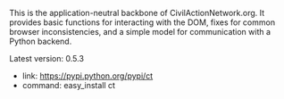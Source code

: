This is the application-neutral backbone of CivilActionNetwork.org. It provides basic functions for interacting with the DOM, fixes for common browser inconsistencies, and a simple model for communication with a Python backend.

Latest version: 0.5.3
 - link: https://pypi.python.org/pypi/ct
 - command: easy_install ct